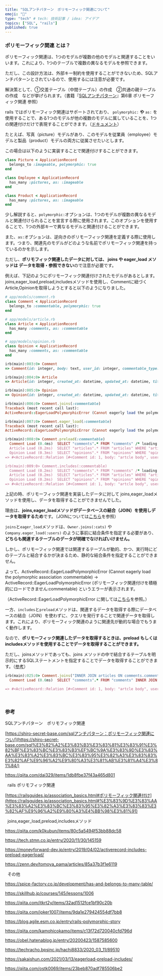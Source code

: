```yaml
---
title: "SQLアンチパターン　ポリモーフィック関連について"
emoji: "🌟"
type: "tech" # tech: 技術記事 / idea: アイデア
topics: ["SQL", "rails"]
published: true
---
```


### ポリモーフィック関連 とは？

ポリモーフィック関連は、1つのモデルが複数の他のモデルと関連することをいいます。これにより、1つのテーブルで複数の異なるモデルを参照できます。

ただし、この設計方法は、外部キー制約を使用することができないため、SQLアンチパターンとされているので、使用するには注意が必要です。

解決策として、①交差テーブル（中間テーブル）の作成　②共通の親テーブルの作成　などが挙げられます。（書籍『[SQLアンチパターン](https://www.amazon.co.jp/SQL%E3%82%A2%E3%83%B3%E3%83%81%E3%83%91%E3%82%BF%E3%83%BC%E3%83%B3-Bill-Karwin/dp/4873115892)』第6章 ポリモーフィック関連 参照）

rails ではポリモーフィック関連はサポートされており、 `polymorphic:` **や** `as:` を使用することで、ある1つのモデルが他の複数のモデルに属していることを、1つの関連付けだけで表現することができます。（[ドキュメント](https://railsguides.jp/association_basics.html#%E3%83%9D%E3%83%AA%E3%83%A2%E3%83%BC%E3%83%95%E3%82%A3%E3%83%83%E3%82%AF%E9%96%A2%E9%80%A3%E4%BB%98%E3%81%91)）

たとえば、写真（picture）モデルがあり、このモデルを従業員（employee）モデルと製品（product）モデルの両方に従属させたいとします。

この場合は以下のように実装することで関連付けすることができます。

```ruby
class Picture < ApplicationRecord
  belongs_to :imageable, polymorphic: true
end

class Employee < ApplicationRecord
  has_many :pictures, as: :imageable
end

class Product < ApplicationRecord
  has_many :pictures, as: :imageable
end
```

少し解説すると、`polymorphic:`オプションは、1つのモデルが複数の異なるモデルと関連付けられることを宣言する際に使用されます。このオプションを使用することで、1つの外部キーで異なるモデルと関連付けることができます。

また、`as:`オプションは、逆向きのポリモーフィック関連を定義する際に使用します。つまり、関連先のモデルがどのような名前でポリモーフィック関連を持っているのかを示します。

ただし、**ポリモフィック関連したデータに対しては、 joins や eager_load メソッドは データを取得・参照できない**ので注意が必要です。

例えば、下記のようにポリモーフィック関連付けされたモデルがあるとします。joins,eager_load,preload,includesメソッドを使用し、Commentに紐づくArticle,Opinionを取得しようとすると以下のようになりました。

```ruby
# app/models/comment.rb
class Comment < ApplicationRecord
  belongs_to :commentable, polymorphic: true
end

# app/models/article.rb
class Article < ApplicationRecord
  has_many :comments, as: :commentable
end

# app/models/opinion.rb
class Opinion < ApplicationRecord
  has_many :comments, as: :commentable
end

irb(main):003:0> Comment
=> Comment(id: integer, body: text, user_id: integer, commentable_type: string, commentable_id: integer, created_at: datetime, updated_at: datetime)

irb(main):004:0> Article
=> Article(id: integer, created_at: datetime, updated_at: datetime, title: string, body: text)

irb(main):005:0> Opinion
=> Opinion(id: integer, created_at: datetime, updated_at: datetime, title: string, body: text, user_id: integer, clip_id: integer)

irb(main):006:0> Comment.joins(:commentable)
Traceback (most recent call last):
ActiveRecord::EagerLoadPolymorphicError (Cannot eagerly load the polymorphic association :commentable)

irb(main):007:0> Comment.eager_load(:commentable)
Traceback (most recent call last):
ActiveRecord::EagerLoadPolymorphicError (Cannot eagerly load the polymorphic association :commentable)

irb(main):008:0> Comment.preload(:commentable)
  Comment Load (0.4ms)  SELECT "comments".* FROM "comments" /* loading for inspect */ LIMIT ?  [["LIMIT", 11]]
  Article Load (0.2ms)  SELECT "articles".* FROM "articles" WHERE "articles"."id" = ?  [["id", 1]]
  Opinion Load (0.3ms)  SELECT "opinions".* FROM "opinions" WHERE "opinions"."id" = ?  [["id", 1]]
=> #<ActiveRecord::Relation [#<Comment id: 1, body: "artcle body", user_id: 1, commentable_type: "Article", commentable_id: 1, created_at: "2023-08-05 23:03:27.417240000 +0000", updated_at: "2023-08-05 23:03:27.417240000 +0000">, #<Comment id: 2, body: "opinion body", user_id: 1, commentable_type: "Opinion", commentable_id: 1, created_at: "2023-08-06 00:00:02.851373000 +0000", updated_at: "2023-08-06 00:00:02.851373000 +0000">]>

irb(main):009:0> Comment.includes(:commentable)
  Comment Load (0.2ms)  SELECT "comments".* FROM "comments" /* loading for inspect */ LIMIT ?  [["LIMIT", 11]]
  Article Load (0.2ms)  SELECT "articles".* FROM "articles" WHERE "articles"."id" = ?  [["id", 1]]
  Opinion Load (0.2ms)  SELECT "opinions".* FROM "opinions" WHERE "opinions"."id" = ?  [["id", 1]]
=> #<ActiveRecord::Relation [#<Comment id: 1, body: "artcle body", user_id: 1, commentable_type: "Article", commentable_id: 1, created_at: "2023-08-05 23:03:27.417240000 +0000", updated_at: "2023-08-05 23:03:27.417240000 +0000">, #<Comment id: 2, body: "opinion body", user_id: 1, commentable_type: "Opinion", commentable_id: 1, created_at: "2023-08-06 00:00:02.851373000 +0000", updated_at: "2023-08-06 00:00:02.851373000 +0000">]>
```

上記の時、ポリモーフィック関連を実装したデータに対して joins,eager_loadメソッドを使用し、データを取得することができませんでした。

理由は、**joins,eager_loadメソッドがデータベースの結合（JOIN）を使用しデータを取得するため**です。（JOINについては[こちら](https://www.sejuku.net/blog/73650)を参照）

`joins`と`eager_load`メソッドは、`Owner.joins(:cats)` や `Company.eager_load(:users)` のように事前に結合条件を指定する必要があり、**どちらも関連するテーブルのデータが明確でなければいけません。**

しかし、ポリモーフィック関連では関連するテーブルが動的、かつ、実行時にどのテーブルと結合するかが決まるため、静的な結合条件を指定することができません。

よって、ActiveRecord::EagerLoadPolymorphicError (Cannot eagerly load the polymorphic association :commentable) → ActiveRecord::EagerLoadPolymorphicError (ポリモーフィック関連付けを積極的にロードできません:commentable) というエラーが表示されます。

（ActiveRecord::EagerLoadPolymorphicError に関しては[こちら](https://api.rubyonrails.org/v5.1/classes/ActiveRecord/EagerLoadPolymorphicError.html)を参照。）

一方、`includes`と`preload`メソッドは、関連するデータを取得する際にデータベースの結合（JOIN）を使わずに、クエリを発行することで関連データを取得します。これにより、ポリモーフィック関連のように関連先が動的な場合でもうまく動作します。

なので、**ポリモーフィック関連したデータを取得するときは、preload もしくは includesメソッドを使用することでデータを取得することができます。**

ただし、joinsメソッドであっても、joins メソッドの中で結合するテーブルを明示的にするSQLステートメントを指定することでデータを取得することができます。（[参考](https://whatraghulearned.wordpress.com/2018/07/10/activerecordeagerloadpolymorphicerror-cannot-eagerly-load-the-polymorphic-association/)）

```ruby
irb(main):025:0> Comment.joins("INNER JOIN articles ON comments.commentable_id = articles.id AND comments.commentable_type = 'Article'")
  Comment Load (0.6ms)  SELECT "comments".* FROM "comments" INNER JOIN articles ON comments.commentable_id = articles.id AND comments.commentable_type = 'Article' /* loading for inspect */ LIMIT ?  [["LIMIT", 11]]

=> #<ActiveRecord::Relation [#<Comment id: 1, body: "artcle body", user_id: 1, commentable_type: "Article", commentable_id: 1, created_at: "2023-08-05 23:03:27.417240000 +0000", updated_at: "2023-08-05 23:03:27.417240000 +0000">]>
```


&nbsp;
### 参考
SQLアンチパターン　ポリモフィック関連

[https://shiro-secret-base.com/sqlアンチパターン：ポリモーフィック関連につい/](https://shiro-secret-base.com/sql%E3%82%A2%E3%83%B3%E3%83%81%E3%83%91%E3%82%BF%E3%83%BC%E3%83%B3%EF%BC%9A%E3%83%9D%E3%83%AA%E3%83%A2%E3%83%BC%E3%83%95%E3%82%A3%E3%83%83%E3%82%AF%E9%96%A2%E9%80%A3%E3%81%AB%E3%81%A4%E3%81%84/)

<https://qiita.com/dai329/items/1db8fbe37f43a465d801>

&nbsp;
rails ポリモフィック関連

[https://railsguides.jp/association_basics.html#ポリモーフィック関連付け](https://railsguides.jp/association_basics.html#%E3%83%9D%E3%83%AA%E3%83%A2%E3%83%BC%E3%83%95%E3%82%A3%E3%83%83%E3%82%AF%E9%96%A2%E9%80%A3%E4%BB%98%E3%81%91)

&nbsp;
joins,eager_load,preload,includesメソッド

<https://qiita.com/k0kubun/items/80c5a5494f53bb88dc58>

<https://tech.stmn.co.jp/entry/2020/11/30/145159>

<https://moneyforward-dev.jp/entry/2019/04/02/activerecord-includes-preload-eagerload/>

<https://zenn.dev/tomoya_pama/articles/85a37b3f1e6119>

&nbsp;
その他

<https://spice-factory.co.jp/development/has-and-belongs-to-many-table/>

<https://skillhub.jp/courses/145/lessons/1006>

<https://qiita.com/itkrt2y/items/32ad1512fce1bf90c20b>

<https://qiita.com/joker1007/items/9da1e279424554df7bb8>

<https://blog.agile.esm.co.jp/entry/rails-polymorphic-story>

<https://qiita.com/kamohicokamo/items/c13f72d720040cfd796d>

<https://obel.hatenablog.jp/entry/20200423/1587585600>

<https://techracho.bpsinc.jp/hachi8833/2020_03_11/89510>

<https://sakaishun.com/2021/03/13/eagerload-preload-includes/>

<https://qiita.com/ostk0069/items/23beb870adf785506be2>
